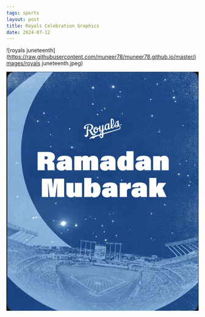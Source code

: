 ```yaml
---
tags: sports
layout: post
title: Royals Celebration Graphics
date: 2024-07-12
---
```


![royals juneteenth](https://raw.githubusercontent.com/muneer78/muneer78.github.io/master/images/royals juneteenth.jpeg)

![royals-ramadan](https://raw.githubusercontent.com/muneer78/muneer78.github.io/master/images/royals-ramadan.png)
